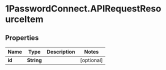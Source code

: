 # 1PasswordConnect.APIRequestResourceItem

## Properties

Name | Type | Description | Notes
------------ | ------------- | ------------- | -------------
**id** | **String** |  | [optional] 


